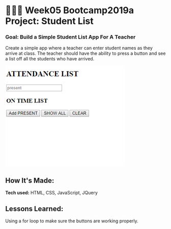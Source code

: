 # 👩🏾‍🎓 Week05 Bootcamp2019a Project: Student List

### Goal: Build a Simple Student List App For A Teacher

Create a simple app where a teacher can enter student names as they arrive at class. The teacher should have the ability to press a button and see a list off all the students who have arrived.


![alt tag](screenshot.PNG)

## How It's Made:

**Tech used:** HTML, CSS, JavaScript, JQuery

## Lessons Learned:
Using a for loop to make sure the buttons are working properly. 
